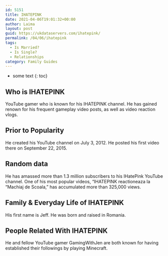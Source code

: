 ```yaml
---
id: 5151
title: IHATEPINK
date: 2021-04-06T19:01:32+00:00
author: Laima
layout: post
guid: https://ukdataservers.com/ihatepink/
permalink: /04/06/ihatepink
tags:
  - Is Married?
  - Is Single?
  - Relationships
category: Family Guides
---
```


* some text
{: toc}


## Who is IHATEPINK
                  
                  
                  
YouTube gamer who is known for his IHATEPINK channel. He has gained renown for his frequent gameplay video posts, as well as video reaction vlogs.
                  
              
            
              
            
                
                
                
## Prior to Popularity
                  
                  
                  
He created his YouTube channel on July 3, 2012. He posted his first video there on September 22, 2015.
                  
              
            
              
            
                
                
                
## Random data
                  
                  
                  
He has amassed more than 1.3 million subscribers to his IHatePink YouTube channel. One of his most popular videos, &#8220;IHATEPINK reactioneaza la &#8220;Machiaj de Scoala,&#8221; has accumulated more than 325,000 views.
                  
              
            
              
            
                
                
                
## Family & Everyday Life of IHATEPINK
                  
                  
                  
His first name is Jeff. He was born and raised in Romania.
                  
              
            
              
            
                
                
                
## People Related With IHATEPINK
                  
                  
                  
He and fellow YouTube gamer GamingWithJen are both known for having established their followings by playing Minecraft.
                  
              
            
              
            
                
              
            
              
              
            
            
              
            
          
          
          